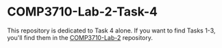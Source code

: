 # COMP3710-Lab-2-Task-4
This repository is dedicated to Task 4 alone. If you want to find Tasks 1-3, you'll find them in the [COMP3710-Lab-2](https://github.com/neil-nb/COMP3710-Lab-2) repository.